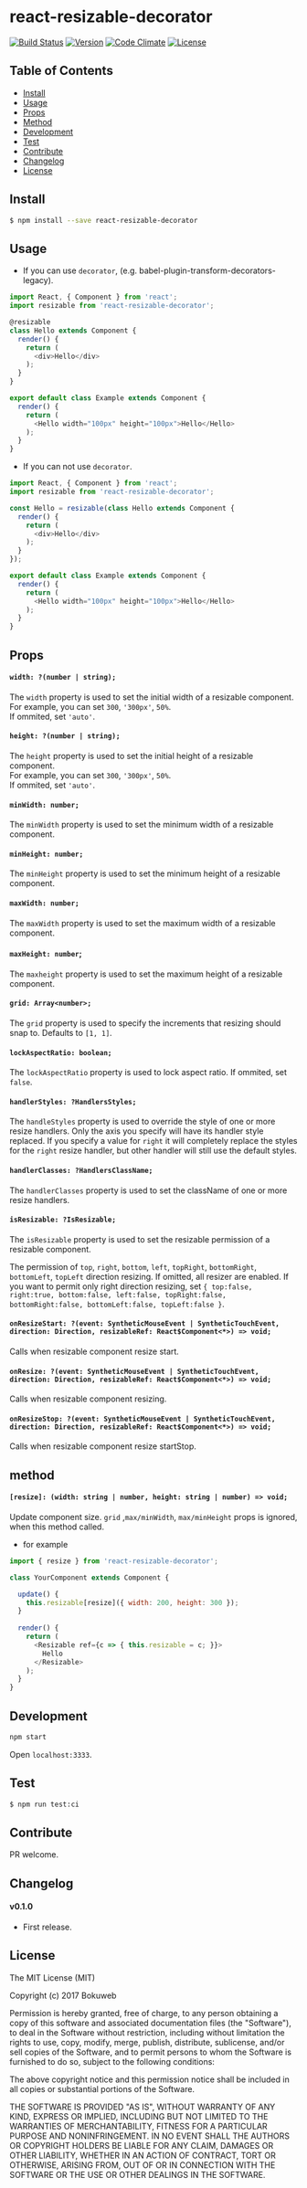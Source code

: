 # react-resizable-decorator

[![Build Status](https://img.shields.io/travis/bokuweb/react-resizable-decorator.svg?style=flat-square)](https://travis-ci.org/bokuweb/react-resizable-decorator)
[![Version](https://img.shields.io/npm/v/react-resizable-decorator.svg?style=flat-square)](https://www.npmjs.com/package/react-resizable-decorator)
[![Code Climate](https://img.shields.io/codeclimate/github/bokuweb/react-resizable-decorator/badges/gpa.svg?style=flat-square)](https://codeclimate.com/github/bokuweb/react-resizable-decorator)
[![License](https://img.shields.io/npm/l/react-resizable-decorator.svg?style=flat-square)](https://github.com/bokuweb/react-resizable-decorator#license)

## Table of Contents

- [Install](#install)
- [Usage](#usage)
- [Props](#props)
- [Method](#method)
- [Development](#development)
- [Test](#test)
- [Contribute](#contribute)
- [Changelog](#changelog)
- [License](#license)

## Install

``` sh
$ npm install --save react-resizable-decorator
```

## Usage

- If you can use `decorator`, (e.g. babel-plugin-transform-decorators-legacy).

``` js
import React, { Component } from 'react';
import resizable from 'react-resizable-decorator';

@resizable
class Hello extends Component {
  render() {
    return (
      <div>Hello</div>
    );
  }
}

export default class Example extends Component {
  render() {
    return (
      <Hello width="100px" height="100px">Hello</Hello>
    );
  }
}
```

- If you can not use `decorator`.

``` js
import React, { Component } from 'react';
import resizable from 'react-resizable-decorator';

const Hello = resizable(class Hello extends Component {
  render() {
    return (
      <div>Hello</div>
    );
  }
});

export default class Example extends Component {
  render() {
    return (
      <Hello width="100px" height="100px">Hello</Hello>
    );
  }
}
```

## Props

#### `width: ?(number | string);`

The `width` property is used to set the initial width of a resizable component.   
For example, you can set `300`, `'300px'`, `50%`.     
If ommited, set `'auto'`.    

#### `height: ?(number | string);`

The `height` property is used to set the initial height of a resizable component.    
For example, you can set `300`, `'300px'`, `50%`.    
If ommited, set `'auto'`.    

#### `minWidth: number;`

The `minWidth` property is used to set the minimum width of a resizable component.


#### `minHeight: number;`

The `minHeight` property is used to set the minimum height of a resizable component.

#### `maxWidth: number;`

The `maxWidth` property is used to set the maximum width of a resizable component.

#### `maxHeight: number`;

The `maxheight` property is used to set the maximum height of a resizable component.

#### `grid: Array<number>;`

The `grid` property is used to specify the increments that resizing should snap to. Defaults to `[1, 1]`.

#### `lockAspectRatio: boolean;`

The `lockAspectRatio` property is used to lock aspect ratio.
If ommited, set `false`.

#### `handlerStyles: ?HandlersStyles;`

The `handleStyles` property is used to override the style of one or more resize handlers.
Only the axis you specify will have its handler style replaced.
If you specify a value for `right` it will completely replace the styles for the `right` resize handler,
but other handler will still use the default styles.

#### `handlerClasses: ?HandlersClassName;`

The `handlerClasses` property is used to set the className of one or more resize handlers.

#### `isResizable: ?IsResizable;`

The `isResizable` property is used to set the resizable permission of a resizable component.

The permission of `top`, `right`, `bottom`, `left`, `topRight`, `bottomRight`, `bottomLeft`, `topLeft` direction resizing.
If omitted, all resizer are enabled.
If you want to permit only right direction resizing, set `{ top:false, right:true, bottom:false, left:false, topRight:false, bottomRight:false, bottomLeft:false, topLeft:false }`. 

#### `onResizeStart: ?(event: SyntheticMouseEvent | SyntheticTouchEvent, direction: Direction, resizableRef: React$Component<*>) => void;`

Calls when resizable component resize start.

#### `onResize: ?(event: SyntheticMouseEvent | SyntheticTouchEvent, direction: Direction, resizableRef: React$Component<*>) => void;`

Calls when resizable component resizing.

#### `onResizeStop: ?(event: SyntheticMouseEvent | SyntheticTouchEvent, direction: Direction, resizableRef: React$Component<*>) => void;`

Calls when resizable component resize startStop.

## method

#### `[resize]: (width: string | number, height: string | number) => void;`

Update component size.
`grid` ,`max/minWidth`, `max/minHeight` props is ignored, when this method called.

- for example

``` js
import { resize } from 'react-resizable-decorator';

class YourComponent extends Component {

  update() {
    this.resizable[resize]({ width: 200, height: 300 });
  }
  
  render() {
    return (
      <Resizable ref={c => { this.resizable = c; }}>
        Hello
      </Resizable>
    );
  }
}
```

## Development

``` sh
npm start
```

Open `localhost:3333`.

## Test

``` sh
$ npm run test:ci
```

## Contribute

PR welcome.

## Changelog

#### v0.1.0

- First release.

## License

The MIT License (MIT)

Copyright (c) 2017 Bokuweb

Permission is hereby granted, free of charge, to any person obtaining a copy of this software and associated documentation files (the "Software"), to deal in the Software without restriction, including without limitation the rights to use, copy, modify, merge, publish, distribute, sublicense, and/or sell copies of the Software, and to permit persons to whom the Software is furnished to do so, subject to the following conditions:

The above copyright notice and this permission notice shall be included in all copies or substantial portions of the Software.

THE SOFTWARE IS PROVIDED "AS IS", WITHOUT WARRANTY OF ANY KIND, EXPRESS OR IMPLIED, INCLUDING BUT NOT LIMITED TO THE WARRANTIES OF MERCHANTABILITY, FITNESS FOR A PARTICULAR PURPOSE AND NONINFRINGEMENT. IN NO EVENT SHALL THE AUTHORS OR COPYRIGHT HOLDERS BE LIABLE FOR ANY CLAIM, DAMAGES OR OTHER LIABILITY, WHETHER IN AN ACTION OF CONTRACT, TORT OR OTHERWISE, ARISING FROM, OUT OF OR IN CONNECTION WITH THE SOFTWARE OR THE USE OR OTHER DEALINGS IN THE SOFTWARE.
